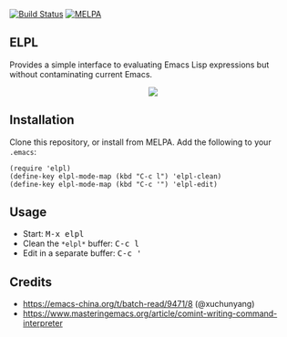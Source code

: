[![Build Status](https://travis-ci.com/twlz0ne/elpl.svg?branch=master)](https://travis-ci.com/twlz0ne/elpl)
[![MELPA](https://melpa.org/packages/elpl-badge.svg)](https://melpa.org/#/elpl)

## ELPL

Provides a simple interface to evaluating Emacs Lisp expressions but without contaminating current Emacs.

<p float="left" align="center">
  <img src="/screenshot.png" />
</p>

## Installation

Clone this repository, or install from MELPA. Add the following to your `.emacs`:

```elisp
(require 'elpl)
(define-key elpl-mode-map (kbd "C-c l") 'elpl-clean)
(define-key elpl-mode-map (kbd "C-c '") 'elpl-edit)
```

## Usage

- Start: <kbd>M-x elpl</kbd>
- Clean the `*elpl*` buffer: <kbd>C-c l</kbd>
- Edit in a separate buffer: <kbd>C-c '</kbd>

## Credits

- https://emacs-china.org/t/batch-read/9471/8 (@xuchunyang)
- https://www.masteringemacs.org/article/comint-writing-command-interpreter 
